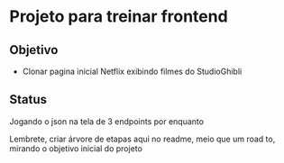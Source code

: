 # Projeto para treinar frontend

## Objetivo
- Clonar pagina inicial Netflix exibindo filmes do StudioGhibli

## Status
Jogando o json na tela de 3 endpoints por enquanto

Lembrete, criar árvore de etapas aqui no readme, meio que um road to, mirando o objetivo inicial do projeto